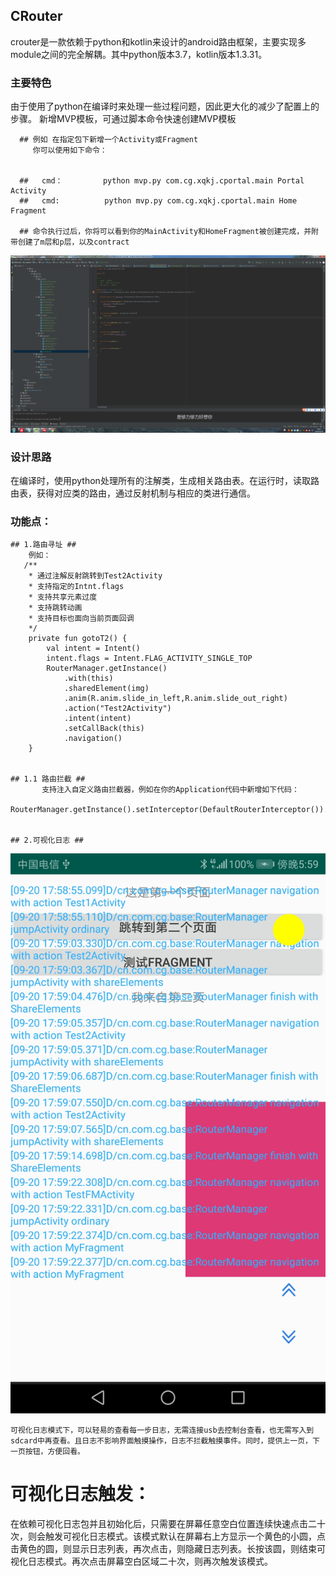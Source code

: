 ## CRouter

crouter是一款依赖于python和kotlin来设计的android路由框架，主要实现多module之间的完全解耦。其中python版本3.7，kotlin版本1.3.31。

### 主要特色

  由于使用了python在编译时来处理一些过程问题，因此更大化的减少了配置上的步骤。
  新增MVP模板，可通过脚本命令快速创建MVP模板


      ## 例如 在指定包下新增一个Activity或Fragment
         你可以使用如下命令：


      ##   cmd：         python mvp.py com.cg.xqkj.cportal.main Portal Activity
      ##   cmd:          python mvp.py com.cg.xqkj.cportal.main Home Fragment

      ## 命令执行过后，你将可以看到你的MainActivity和HomeFragment被创建完成，并附带创建了m层和p层，以及contract
   ![](mvpPhoto.png)


### 设计思路
  
  在编译时，使用python处理所有的注解类，生成相关路由表。在运行时，读取路由表，获得对应类的路由，通过反射机制与相应的类进行通信。

### 功能点：
	## 1.路由寻址 ##
		例如：
	   /**
     	* 通过注解反射跳转到Test2Activity
     	* 支持指定的Intnt.flags
     	* 支持共享元素过度
     	* 支持跳转动画
     	* 支持目标也面向当前页面回调
     	*/
    	private fun gotoT2() {
        	val intent = Intent()
        	intent.flags = Intent.FLAG_ACTIVITY_SINGLE_TOP
        	RouterManager.getInstance()
            	.with(this)
            	.sharedElement(img)
            	.anim(R.anim.slide_in_left,R.anim.slide_out_right)
            	.action("Test2Activity")
            	.intent(intent)
            	.setCallBack(this)
            	.navigation()
    	}


    ## 1.1 路由拦截 ##
    	   支持注入自定义路由拦截器，例如在你的Application代码中新增如下代码：
    	   RouterManager.getInstance().setInterceptor(DefaultRouterInterceptor()).init(this)


	## 2.可视化日志 ##
   ![](log.jpg)
	

 	可视化日志模式下，可以轻易的查看每一步日志，无需连接usb去控制台查看，也无需写入到sdcard中再查看。且日志不影响界面触摸操作，日志不拦截触摸事件。同时，提供上一页，下一页按钮，方便回看。


# 可视化日志触发： #
	
	
在依赖可视化日志包并且初始化后，只需要在屏幕任意空白位置连续快速点击二十次，则会触发可视化日志模式。该模式默认在屏幕右上方显示一个黄色的小圆，点击黄色的圆，则显示日志列表，再次点击，则隐藏日志列表。长按该圆，则结束可视化日志模式。再次点击屏幕空白区域二十次，则再次触发该模式。
	

 
